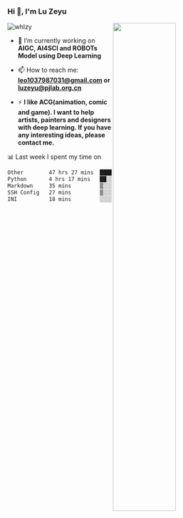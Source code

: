 ### Hi 👋, I'm Lu Zeyu

<img src="https://komarev.com/ghpvc/?username=whlzy&label=Profile%20views&color=0e75b6&style=flat" alt="whlzy" />
<img align="right" width="53%" src="https://github-readme-stats.vercel.app/api?username=whlzy&show_icons=true">

- 🔭 I’m currently working on **AIGC, AI4SCI and ROBOTs Model using Deep Learning**

- 📫 How to reach me: **leo1037987031@gmail.com or luzeyu@pjlab.org.cn**

- ⚡ **I like ACG(animation, comic and game). I want to help artists, painters and designers with deep learning. If you have any interesting ideas, please contact me.**

📊 Last week I spent my time on

<!--START_SECTION:waka-->

```txt
Other        47 hrs 27 mins  ██████████████████████▒░░   89.11 %
Python       4 hrs 17 mins   ██░░░░░░░░░░░░░░░░░░░░░░░   08.05 %
Markdown     35 mins         ▒░░░░░░░░░░░░░░░░░░░░░░░░   01.11 %
SSH Config   27 mins         ▒░░░░░░░░░░░░░░░░░░░░░░░░   00.86 %
INI          18 mins         ░░░░░░░░░░░░░░░░░░░░░░░░░   00.57 %
```

<!--END_SECTION:waka-->

